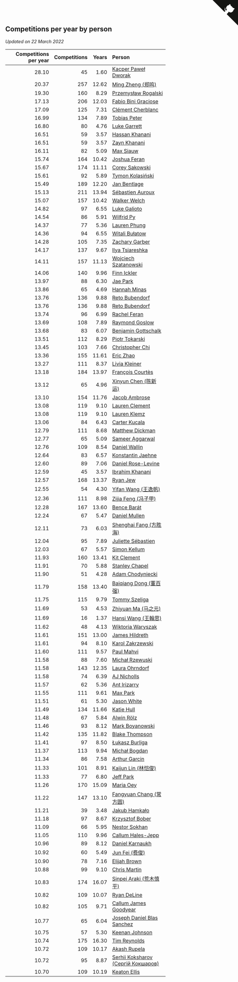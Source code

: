 ## Competitions per year by person

*Updated on 22 March 2022*

| Competitions per year | Competitions | Years | Person |
| ---: | ---: | ---: | :--- |
| 28.10 | 45 | 1.60 | [Kacper Paweł Dworak](https://www.worldcubeassociation.org/persons/2020DWOR01) |
| 20.37 | 257 | 12.62 | [Ming Zheng (郑鸣)](https://www.worldcubeassociation.org/persons/2009ZHEN11) |
| 19.30 | 160 | 8.29 | [Przemysław Rogalski](https://www.worldcubeassociation.org/persons/2013ROGA02) |
| 17.13 | 206 | 12.03 | [Fabio Bini Graciose](https://www.worldcubeassociation.org/persons/2010GRAC02) |
| 17.09 | 125 | 7.31 | [Clément Cherblanc](https://www.worldcubeassociation.org/persons/2014CHER05) |
| 16.99 | 134 | 7.89 | [Tobias Peter](https://www.worldcubeassociation.org/persons/2014PETE03) |
| 16.80 | 80 | 4.76 | [Luke Garrett](https://www.worldcubeassociation.org/persons/2017GARR05) |
| 16.51 | 59 | 3.57 | [Hassan Khanani](https://www.worldcubeassociation.org/persons/2018KHAN26) |
| 16.51 | 59 | 3.57 | [Zayn Khanani](https://www.worldcubeassociation.org/persons/2018KHAN28) |
| 16.11 | 82 | 5.09 | [Max Siauw](https://www.worldcubeassociation.org/persons/2017SIAU02) |
| 15.74 | 164 | 10.42 | [Joshua Feran](https://www.worldcubeassociation.org/persons/2011FERA01) |
| 15.67 | 174 | 11.11 | [Corey Sakowski](https://www.worldcubeassociation.org/persons/2011SAKO01) |
| 15.61 | 92 | 5.89 | [Tymon Kolasiński](https://www.worldcubeassociation.org/persons/2016KOLA02) |
| 15.49 | 189 | 12.20 | [Jan Bentlage](https://www.worldcubeassociation.org/persons/2010BENT01) |
| 15.13 | 211 | 13.94 | [Sébastien Auroux](https://www.worldcubeassociation.org/persons/2008AURO01) |
| 15.07 | 157 | 10.42 | [Walker Welch](https://www.worldcubeassociation.org/persons/2011WELC01) |
| 14.82 | 97 | 6.55 | [Luke Galioto](https://www.worldcubeassociation.org/persons/2015GALI02) |
| 14.54 | 86 | 5.91 | [Wilfrid Py](https://www.worldcubeassociation.org/persons/2016PYWI01) |
| 14.37 | 77 | 5.36 | [Lauren Phung](https://www.worldcubeassociation.org/persons/2016PHUN02) |
| 14.36 | 94 | 6.55 | [Witali Bułatow](https://www.worldcubeassociation.org/persons/2015BUAT01) |
| 14.28 | 105 | 7.35 | [Zachary Garber](https://www.worldcubeassociation.org/persons/2014GARB01) |
| 14.17 | 137 | 9.67 | [Ilya Tsiareshka](https://www.worldcubeassociation.org/persons/2012TERE01) |
| 14.11 | 157 | 11.13 | [Wojciech Szatanowski](https://www.worldcubeassociation.org/persons/2011SZAT01) |
| 14.06 | 140 | 9.96 | [Finn Ickler](https://www.worldcubeassociation.org/persons/2012ICKL01) |
| 13.97 | 88 | 6.30 | [Jae Park](https://www.worldcubeassociation.org/persons/2015PARK24) |
| 13.86 | 65 | 4.69 | [Hannah Minas](https://www.worldcubeassociation.org/persons/2017MINA04) |
| 13.76 | 136 | 9.88 | [Reto Bubendorf](https://www.worldcubeassociation.org/persons/2012BUBE01) |
| 13.76 | 136 | 9.88 | [Reto Bubendorf](https://www.worldcubeassociation.org/persons/2012BUBE01) |
| 13.74 | 96 | 6.99 | [Rachel Feran](https://www.worldcubeassociation.org/persons/2015FERA01) |
| 13.69 | 108 | 7.89 | [Raymond Goslow](https://www.worldcubeassociation.org/persons/2014GOSL01) |
| 13.68 | 83 | 6.07 | [Benjamin Gottschalk](https://www.worldcubeassociation.org/persons/2016GOTT01) |
| 13.51 | 112 | 8.29 | [Piotr Tokarski](https://www.worldcubeassociation.org/persons/2013TOKA01) |
| 13.45 | 103 | 7.66 | [Christopher Chi](https://www.worldcubeassociation.org/persons/2014CHIC01) |
| 13.36 | 155 | 11.61 | [Eric Zhao](https://www.worldcubeassociation.org/persons/2010ZHAO19) |
| 13.27 | 111 | 8.37 | [Livia Kleiner](https://www.worldcubeassociation.org/persons/2013KLEI03) |
| 13.18 | 184 | 13.97 | [François Courtès](https://www.worldcubeassociation.org/persons/2008COUR01) |
| 13.12 | 65 | 4.96 | [Xinyun Chen (陈新运)](https://www.worldcubeassociation.org/persons/2017CHEN36) |
| 13.10 | 154 | 11.76 | [Jacob Ambrose](https://www.worldcubeassociation.org/persons/2010AMBR01) |
| 13.08 | 119 | 9.10 | [Lauren Clement](https://www.worldcubeassociation.org/persons/2013KLEM01) |
| 13.08 | 119 | 9.10 | [Lauren Klemz](https://www.worldcubeassociation.org/persons/2013KLEM01) |
| 13.06 | 84 | 6.43 | [Carter Kucala](https://www.worldcubeassociation.org/persons/2015KUCA01) |
| 12.79 | 111 | 8.68 | [Matthew Dickman](https://www.worldcubeassociation.org/persons/2013DICK01) |
| 12.77 | 65 | 5.09 | [Sameer Aggarwal](https://www.worldcubeassociation.org/persons/2017AGGA01) |
| 12.76 | 109 | 8.54 | [Daniel Wallin](https://www.worldcubeassociation.org/persons/2013WALL03) |
| 12.64 | 83 | 6.57 | [Konstantin Jaehne](https://www.worldcubeassociation.org/persons/2015JAEH01) |
| 12.60 | 89 | 7.06 | [Daniel Rose-Levine](https://www.worldcubeassociation.org/persons/2015ROSE01) |
| 12.59 | 45 | 3.57 | [Ibrahim Khanani](https://www.worldcubeassociation.org/persons/2018KHAN27) |
| 12.57 | 168 | 13.37 | [Ryan Jew](https://www.worldcubeassociation.org/persons/2008JEWR01) |
| 12.55 | 54 | 4.30 | [Yifan Wang (王逸帆)](https://www.worldcubeassociation.org/persons/2017WANY29) |
| 12.36 | 111 | 8.98 | [Zijia Feng (冯子甲)](https://www.worldcubeassociation.org/persons/2013FENG02) |
| 12.28 | 167 | 13.60 | [Bence Barát](https://www.worldcubeassociation.org/persons/2008BARA01) |
| 12.24 | 67 | 5.47 | [Daniel Mullen](https://www.worldcubeassociation.org/persons/2016MULL04) |
| 12.11 | 73 | 6.03 | [Shenghai Fang (方胜海)](https://www.worldcubeassociation.org/persons/2016FANG01) |
| 12.04 | 95 | 7.89 | [Juliette Sébastien](https://www.worldcubeassociation.org/persons/2014SEBA01) |
| 12.03 | 67 | 5.57 | [Simon Kellum](https://www.worldcubeassociation.org/persons/2016KELL12) |
| 11.93 | 160 | 13.41 | [Kit Clement](https://www.worldcubeassociation.org/persons/2008CLEM01) |
| 11.91 | 70 | 5.88 | [Stanley Chapel](https://www.worldcubeassociation.org/persons/2016CHAP04) |
| 11.90 | 51 | 4.28 | [Adam Chodyniecki](https://www.worldcubeassociation.org/persons/2017CHOD02) |
| 11.79 | 158 | 13.40 | [Baiqiang Dong (董百强)](https://www.worldcubeassociation.org/persons/2008DONG06) |
| 11.75 | 115 | 9.79 | [Tommy Szeliga](https://www.worldcubeassociation.org/persons/2012SZEL01) |
| 11.69 | 53 | 4.53 | [Zhiyuan Ma (马之元)](https://www.worldcubeassociation.org/persons/2017MAZH04) |
| 11.69 | 16 | 1.37 | [Hansi Wang (王翰思)](https://www.worldcubeassociation.org/persons/2020WANG19) |
| 11.62 | 48 | 4.13 | [Wiktoria Waryszak](https://www.worldcubeassociation.org/persons/2018WARY01) |
| 11.61 | 151 | 13.00 | [James Hildreth](https://www.worldcubeassociation.org/persons/2009HILD01) |
| 11.61 | 94 | 8.10 | [Karol Zakrzewski](https://www.worldcubeassociation.org/persons/2014ZAKR01) |
| 11.60 | 111 | 9.57 | [Paul Mahvi](https://www.worldcubeassociation.org/persons/2012MAHV01) |
| 11.58 | 88 | 7.60 | [Michał Rzewuski](https://www.worldcubeassociation.org/persons/2014RZEW01) |
| 11.58 | 143 | 12.35 | [Laura Ohrndorf](https://www.worldcubeassociation.org/persons/2009OHRN01) |
| 11.58 | 74 | 6.39 | [AJ Nicholls](https://www.worldcubeassociation.org/persons/2015NICH04) |
| 11.57 | 62 | 5.36 | [Ant Irizarry](https://www.worldcubeassociation.org/persons/2016IRIZ02) |
| 11.55 | 111 | 9.61 | [Max Park](https://www.worldcubeassociation.org/persons/2012PARK03) |
| 11.51 | 61 | 5.30 | [Jason White](https://www.worldcubeassociation.org/persons/2016WHIT16) |
| 11.49 | 134 | 11.66 | [Katie Hull](https://www.worldcubeassociation.org/persons/2010HULL01) |
| 11.48 | 67 | 5.84 | [Alwin Rölz](https://www.worldcubeassociation.org/persons/2016ROLZ01) |
| 11.46 | 93 | 8.12 | [Mark Boyanowski](https://www.worldcubeassociation.org/persons/2014BOYA01) |
| 11.42 | 135 | 11.82 | [Blake Thompson](https://www.worldcubeassociation.org/persons/2010THOM03) |
| 11.41 | 97 | 8.50 | [Łukasz Burliga](https://www.worldcubeassociation.org/persons/2013BURL01) |
| 11.37 | 113 | 9.94 | [Michał Bogdan](https://www.worldcubeassociation.org/persons/2012BOGD01) |
| 11.34 | 86 | 7.58 | [Arthur Garcin](https://www.worldcubeassociation.org/persons/2014GARC27) |
| 11.33 | 101 | 8.91 | [Kaijun Lin (林恺俊)](https://www.worldcubeassociation.org/persons/2013LINK01) |
| 11.33 | 77 | 6.80 | [Jeff Park](https://www.worldcubeassociation.org/persons/2015PARK08) |
| 11.26 | 170 | 15.09 | [Maria Oey](https://www.worldcubeassociation.org/persons/2007OEYM01) |
| 11.22 | 147 | 13.10 | [Fangyuan Chang (常方圆)](https://www.worldcubeassociation.org/persons/2009CHAN04) |
| 11.21 | 39 | 3.48 | [Jakub Hamkało](https://www.worldcubeassociation.org/persons/2018HAMK01) |
| 11.18 | 97 | 8.67 | [Krzysztof Bober](https://www.worldcubeassociation.org/persons/2013BOBE01) |
| 11.09 | 66 | 5.95 | [Nestor Sokhan](https://www.worldcubeassociation.org/persons/2016SOKH01) |
| 11.05 | 110 | 9.96 | [Callum Hales-Jepp](https://www.worldcubeassociation.org/persons/2012HALE01) |
| 10.96 | 89 | 8.12 | [Daniel Karnaukh](https://www.worldcubeassociation.org/persons/2014KARN02) |
| 10.92 | 60 | 5.49 | [Jun Fei (费俊)](https://www.worldcubeassociation.org/persons/2016FEIJ02) |
| 10.90 | 78 | 7.16 | [Elijah Brown](https://www.worldcubeassociation.org/persons/2015BROW03) |
| 10.88 | 99 | 9.10 | [Chris Martin](https://www.worldcubeassociation.org/persons/2013MART03) |
| 10.83 | 174 | 16.07 | [Sinpei Araki (荒木慎平)](https://www.worldcubeassociation.org/persons/2006ARAK01) |
| 10.82 | 109 | 10.07 | [Ryan DeLine](https://www.worldcubeassociation.org/persons/2012DELI01) |
| 10.82 | 105 | 9.71 | [Callum James Goodyear](https://www.worldcubeassociation.org/persons/2012GOOD02) |
| 10.77 | 65 | 6.04 | [Joseph Daniel Blas Sanchez](https://www.worldcubeassociation.org/persons/2016SANC08) |
| 10.75 | 57 | 5.30 | [Keenan Johnson](https://www.worldcubeassociation.org/persons/2016JOHN30) |
| 10.74 | 175 | 16.30 | [Tim Reynolds](https://www.worldcubeassociation.org/persons/2005REYN01) |
| 10.72 | 109 | 10.17 | [Akash Rupela](https://www.worldcubeassociation.org/persons/2012RUPE01) |
| 10.72 | 95 | 8.87 | [Serhii Koksharov (Сергій Кокшаров)](https://www.worldcubeassociation.org/persons/2013KOKS01) |
| 10.70 | 109 | 10.19 | [Keaton Ellis](https://www.worldcubeassociation.org/persons/2012ELLI01) |


<a href="https://github.com/jonatanklosko/wca_statistics" class="github-corner" aria-label="View source on Github"><svg width="80" height="80" viewBox="0 0 250 250" style="fill:#151513; color:#fff; position: absolute; top: 0; border: 0; right: 0;" aria-hidden="true"><path d="M0,0 L115,115 L130,115 L142,142 L250,250 L250,0 Z"></path><path d="M128.3,109.0 C113.8,99.7 119.0,89.6 119.0,89.6 C122.0,82.7 120.5,78.6 120.5,78.6 C119.2,72.0 123.4,76.3 123.4,76.3 C127.3,80.9 125.5,87.3 125.5,87.3 C122.9,97.6 130.6,101.9 134.4,103.2" fill="currentColor" style="transform-origin: 130px 106px;" class="octo-arm"></path><path d="M115.0,115.0 C114.9,115.1 118.7,116.5 119.8,115.4 L133.7,101.6 C136.9,99.2 139.9,98.4 142.2,98.6 C133.8,88.0 127.5,74.4 143.8,58.0 C148.5,53.4 154.0,51.2 159.7,51.0 C160.3,49.4 163.2,43.6 171.4,40.1 C171.4,40.1 176.1,42.5 178.8,56.2 C183.1,58.6 187.2,61.8 190.9,65.4 C194.5,69.0 197.7,73.2 200.1,77.6 C213.8,80.2 216.3,84.9 216.3,84.9 C212.7,93.1 206.9,96.0 205.4,96.6 C205.1,102.4 203.0,107.8 198.3,112.5 C181.9,128.9 168.3,122.5 157.7,114.1 C157.9,116.9 156.7,120.9 152.7,124.9 L141.0,136.5 C139.8,137.7 141.6,141.9 141.8,141.8 Z" fill="currentColor" class="octo-body"></path></svg></a><style>.github-corner:hover .octo-arm{animation:octocat-wave 560ms ease-in-out}@keyframes octocat-wave{0%,100%{transform:rotate(0)}20%,60%{transform:rotate(-25deg)}40%,80%{transform:rotate(10deg)}}@media (max-width:500px){.github-corner:hover .octo-arm{animation:none}.github-corner .octo-arm{animation:octocat-wave 560ms ease-in-out}}</style>

